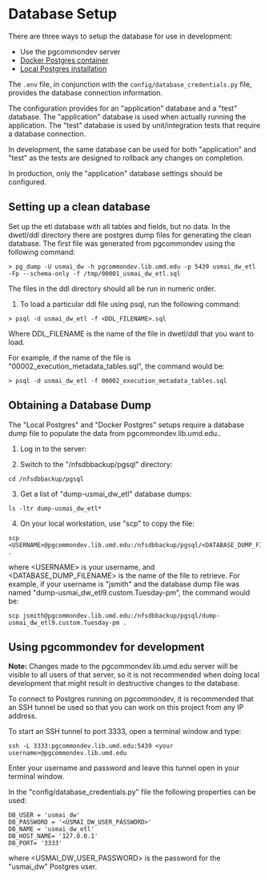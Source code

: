 # Database Setup

There are three ways to setup the database for use in development:

* Use the pgcommondev server
* [Docker Postgres container](database_setup_docker_postgres.md)
* [Local Postgres installation](database_setup_local_postgres.md)

The `.env` file, in conjunction with the `config/database_credentials.py` file,
provides the database connection information.

The configuration provides for an "application" database and a "test" database.
The "application" database is used when actually running the application. The
"test" database is used by unit/integration tests that require a database
connection.

In development, the same database can be used for both "application" and "test"
as the tests are designed to rollback any changes on completion.

In production, only the "application" database settings should be configured.

## Setting up a clean database

 Set up the etl database with all tables and fields, but no data. In the dwetl/ddl directory there are postgres dump files for generating the clean database. The first file was generated from pgcommondev using the following command:

```
> pg_dump -U usmai_dw -h pgcommondev.lib.umd.edu -p 5439 usmai_dw_etl -Fp --schema-only -f /tmp/00001_usmai_dw_etl.sql
```

The files in the ddl directory should all be run in numeric order.

1) To load a particular ddl file using psql, run the following command:

```
> psql -d usmai_dw_etl -f <DDL_FILENAME>.sql
```

Where DDL_FILENAME is the name of the file in dwetl/ddl that you want to load.

For example, if the name of the file is "00002_execution_metadata_tables.sql", the command would be:

```
> psql -d usmai_dw_etl -f 00002_execution_metadata_tables.sql
```

## Obtaining a Database Dump

The "Local Postgres" and "Docker Postgres" setups require a database dump file to populate the data from pgcommondev.lib.umd.edu..  

1) Log in to the server:

2) Switch to the "/nfsdbbackup/pgsql" directory:

```
cd /nfsdbbackup/pgsql
```

3) Get a list of "dump-usmai_dw_etl" database dumps:

```
ls -ltr dump-usmai_dw_etl*
```

4) On your local workstation, use "scp" to copy the file:

```
scp <USERNAME>@pgcommondev.lib.umd.edu:/nfsdbbackup/pgsql/<DATABASE_DUMP_FILENAME> .
```

where \<USERNAME> is your username, and \<DATABASE_DUMP_FILENAME> is the name of the file to retrieve. For example, if your username is "jsmith" and the database dump file was named "dump-usmai_dw_etl9.custom.Tuesday-pm", the command would be:

```
scp jsmith@pgcommondev.lib.umd.edu:/nfsdbbackup/pgsql/dump-usmai_dw_etl9.custom.Tuesday-pm .
```

## Using pgcommondev for development

**Note:** Changes made to the pgcommondev.lib.umd.edu server will be visible to all users of that server, so it is not recommended when doing local development that might result in destructive changes to the database.

To connect to Postgres running on pgcommondev, it is recommended that an SSH tunnel be used so that you can work on this project from any IP address.

To start an SSH tunnel to port 3333, open a terminal window and type:

`ssh -L 3333:pgcommondev.lib.umd.edu:5439 <your username>@pgcommondev.lib.umd.edu`

Enter your username and password and leave this tunnel open in your terminal window.

In the "config/database_credentials.py" file the following properties can be used:

```
DB_USER = 'usmai_dw'
DB_PASSWORD = '<USMAI_DW_USER_PASSWORD>'
DB_NAME = 'usmai_dw_etl'
DB_HOST_NAME= '127.0.0.1'
DB_PORT= '3333'
```

where \<USMAI_DW_USER_PASSWORD> is the password for the "usmai_dw" Postgres user.



